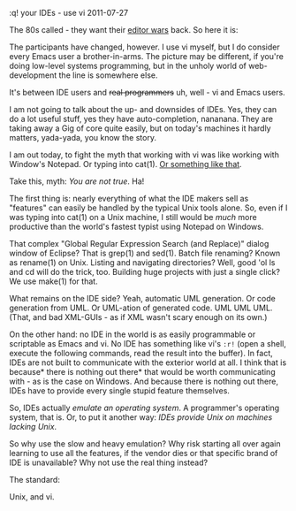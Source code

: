:q! your IDEs - use vi
2011-07-27

<p>The 80s called - they want their <a href="http://en.wikipedia.org/wiki/Editor_war">editor wars</a> back. So here it is:</p>

<p>The participants have changed, however. I use vi myself, but I do consider every Emacs user a brother-in-arms. The picture may be different, if you're doing low-level systems programming, but in the unholy world of web-development the line is somewhere else.</p>

<p>It's between IDE users and <del>real programmers</del> uh, well - vi and Emacs users.</p>

<p>I am not going to talk about the up- and downsides of IDEs. Yes, they can do a lot useful stuff, yes they have auto-completion, nananana. They are taking away a Gig of core quite easily, but on today's machines it hardly matters, yada-yada, you know the story.</p>

<p>I am out today, to fight the myth that working with vi was like working with Window's Notepad. Or typing into cat(1). <a href="http://xkcd.com/378/">Or something like that</a>.</p>

<p>Take this, myth: <em>You are not true</em>. Ha!</p>

<p>The first thing is: nearly everything of what the IDE makers sell as "features" can easily be handled by the typical Unix tools alone. So, even if I was typing into cat(1) on a Unix machine, I still would be <em>much</em> more productive than the world's fastest typist using Notepad on Windows.</p>

<p>That complex "Global Regular Expression Search (and Replace)" dialog window of Eclipse? That is grep(1) and sed(1). Batch file renaming? Known as rename(1) on Unix. Listing and navigating directories? Well, good 'ol ls and cd will do the trick, too. Building huge projects with just a single click? We use make(1) for that.</p>

<p>What remains on the IDE side? Yeah, automatic UML generation. Or code generation from UML. Or UML-ation of generated code. UML UML UML. (That, and bad XML-GUIs - as if XML wasn't scary enough on its own.)</p>

<p>On the other hand: no IDE in the world is as easily programmable or scriptable as Emacs and vi. No IDE has something like vi's <code>:r!</code> (open a shell, execute the following commands, read the result into the buffer). In fact, IDEs are not built to communicate with the exterior world at all. I think that is because* there is nothing out there* that would be worth communicating with - as is the case on Windows. And because there is nothing out there, IDEs have to provide every single stupid feature themselves.</p>

<p>So, IDEs actually <em>emulate an operating system</em>. A programmer's operating system, that is. Or, to put it another way: <em>IDEs provide Unix on machines lacking Unix</em>.</p>

<p>So why use the slow and heavy emulation? Why risk starting all over again learning to use all the features, if the vendor dies or that specific brand of IDE is unavailable? Why not use the real thing instead?</p>

<p>The standard:</p>

<p>Unix, and vi.</p>
